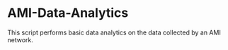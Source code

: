 # AMI-Data-Analytics

This script performs basic data analytics on the data collected by an AMI network. 
